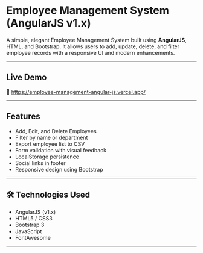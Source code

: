 #  Employee Management System (AngularJS v1.x)

A simple, elegant Employee Management System built using **AngularJS**, HTML, and Bootstrap. It allows users to add, update, delete, and filter employee records with a responsive UI and modern enhancements.

---

##  Live Demo

🔗 https://employee-management-angular-js.vercel.app/

---

##  Features

-  Add, Edit, and Delete Employees
-  Filter by name or department
-  Export employee list to CSV
-  Form validation with visual feedback
-  LocalStorage persistence
-  Social links in footer
-  Responsive design using Bootstrap

---


## 🛠️ Technologies Used

- AngularJS (v1.x)
- HTML5 / CSS3
- Bootstrap 3
- JavaScript
- FontAwesome

---


